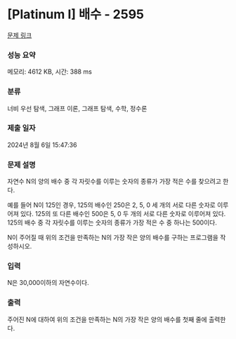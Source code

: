 # [Platinum I] 배수 - 2595 

[문제 링크](https://www.acmicpc.net/problem/2595) 

### 성능 요약

메모리: 4612 KB, 시간: 388 ms

### 분류

너비 우선 탐색, 그래프 이론, 그래프 탐색, 수학, 정수론

### 제출 일자

2024년 8월 6일 15:47:36

### 문제 설명

<p>자연수 N의 양의 배수 중 각 자릿수를 이루는 숫자의 종류가 가장 적은 수를 찾으려고 한다.</p>

<p>예를 들어 N이 125인 경우, 125의 배수인 250은 2, 5, 0 세 개의 서로 다른 숫자로 이루어져 있다. 125의 또 다른 배수인 500은 5, 0 두 개의 서로 다른 숫자로 이루어져 있다. 125의 배수 중 각 자릿수를 이루는 숫자의 종류가 가장 적은 수 중 하나는 500이다.</p>

<p>N이 주어질 때 위의 조건을 만족하는 N의 가장 작은 양의 배수를 구하는 프로그램을 작성하시오.</p>

### 입력 

 <p>N은 30,000이하의 자연수이다.</p>

### 출력 

 <p>주어진 N에 대하여 위의 조건을 만족하는 N의 가장 작은 양의 배수를 첫째 줄에 출력한다.</p>

